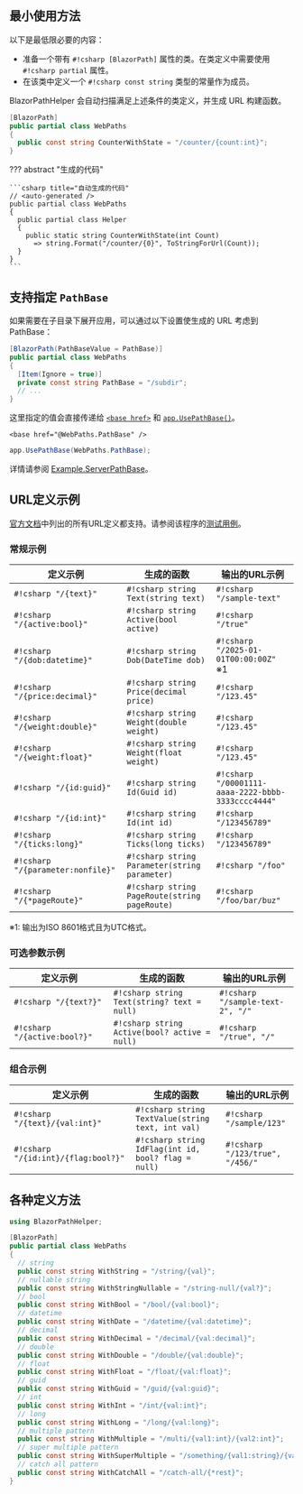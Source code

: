 ## 最小使用方法

以下是最低限必要的内容：

* 准备一个带有 `#!csharp [BlazorPath]` 属性的类。在类定义中需要使用 `#!csharp partial` 属性。
* 在该类中定义一个 `#!csharp const string` 类型的常量作为成员。

BlazorPathHelper 会自动扫描满足上述条件的类定义，并生成 URL 构建函数。

```csharp title="WebPaths.cs"
[BlazorPath]
public partial class WebPaths
{
  public const string CounterWithState = "/counter/{count:int}";
}
```

??? abstract "生成的代码"

    ```csharp title="自动生成的代码"
    // <auto-generated />
    public partial class WebPaths
    {
      public partial class Helper
      {
        public static string CounterWithState(int Count)
          => string.Format("/counter/{0}", ToStringForUrl(Count));
      }
    }
    ```

## 支持指定 `PathBase`

如果需要在子目录下展开应用，可以通过以下设置使生成的 URL 考虑到 PathBase：

```csharp title="WebPaths.cs"
[BlazorPath(PathBaseValue = PathBase)]
public partial class WebPaths
{
  [Item(Ignore = true)]
  private const string PathBase = "/subdir";
  // ...
}
```

这里指定的值会直接传递给 [`<base href>`](https://github.com/arika0093/BlazorPathHelper/blob/main/examples/Example.ServerPathBase/Components/App.razor#L7) 和 [`app.UsePathBase()`](https://github.com/arika0093/BlazorPathHelper/blob/main/examples/Example.ServerPathBase/Program.cs#L13)。

```razor title="App.razor"
<base href="@WebPaths.PathBase" />
```

```csharp title="Program.cs"
app.UsePathBase(WebPaths.PathBase);
```

详情请参阅 [Example.ServerPathBase](https://github.com/arika0093/BlazorPathHelper/tree/main/examples/Example.ServerPathBase)。


## URL定义示例
[官方文档](https://learn.microsoft.com/ja-jp/aspnet/core/blazor/fundamentals/routing?view=aspnetcore-9.0#route-constraints)中列出的所有URL定义都支持。请参阅该程序的[测试用例](https://github.com/arika0093/BlazorPathHelper/blob/main/tests/BlazorPathHelper.Tests/PathTestWithArgs.cs)。

### 常规示例

| 定义示例                           | 生成的函数                                     | 输出的URL示例                                         |
| --------------------------------- | --------------------------------------------- | -------------------------------------------------- |
| `#!csharp "/{text}"`              | `#!csharp string Text(string text)`           | `#!csharp "/sample-text"`                          |
| `#!csharp "/{active:bool}"`       | `#!csharp string Active(bool active)`         | `#!csharp "/true"`                                 |
| `#!csharp "/{dob:datetime}"`      | `#!csharp string Dob(DateTime dob)`           | `#!csharp "/2025-01-01T00:00:00Z"` ※1             |
| `#!csharp "/{price:decimal}"`     | `#!csharp string Price(decimal price)`        | `#!csharp "/123.45"`                               |
| `#!csharp "/{weight:double}"`     | `#!csharp string Weight(double weight)`       | `#!csharp "/123.45"`                               |
| `#!csharp "/{weight:float}"`      | `#!csharp string Weight(float weight)`        | `#!csharp "/123.45"`                               |
| `#!csharp "/{id:guid}"`           | `#!csharp string Id(Guid id)`                 | `#!csharp "/00001111-aaaa-2222-bbbb-3333cccc4444"` |
| `#!csharp "/{id:int}"`            | `#!csharp string Id(int id)`                  | `#!csharp "/123456789"`                            |
| `#!csharp "/{ticks:long}"`        | `#!csharp string Ticks(long ticks)`           | `#!csharp "/123456789"`                            |
| `#!csharp "/{parameter:nonfile}"` | `#!csharp string Parameter(string parameter)` | `#!csharp "/foo"`                                  |
| `#!csharp "/{*pageRoute}"`        | `#!csharp string PageRoute(string pageRoute)` | `#!csharp "/foo/bar/buz"`                          |

※1: 输出为ISO 8601格式且为UTC格式。

### 可选参数示例

| 定义示例                      | 生成的函数                                     | 输出的URL示例                       |
| ---------------------------- | --------------------------------------------- | -------------------------------- |
| `#!csharp "/{text?}"`        | `#!csharp string Text(string? text = null)`   | `#!csharp "/sample-text-2", "/"` |
| `#!csharp "/{active:bool?}"` | `#!csharp string Active(bool? active = null)` | `#!csharp "/true", "/"`          |

### 组合示例

| 定义示例                             | 生成的函数                                         | 输出的URL示例                      |
| ----------------------------------- | --------------------------------------------------- | ------------------------------- |
| `#!csharp "/{text}/{val:int}"`      | `#!csharp string TextValue(string text, int val)`   | `#!csharp "/sample/123"`        |
| `#!csharp "/{id:int}/{flag:bool?}"` | `#!csharp string IdFlag(int id, bool? flag = null)` | `#!csharp "/123/true", "/456/"` |

## 各种定义方法

```csharp title="WebPaths.cs"
using BlazorPathHelper;

[BlazorPath]
public partial class WebPaths
{
  // string
  public const string WithString = "/string/{val}";
  // nullable string
  public const string WithStringNullable = "/string-null/{val?}";
  // bool
  public const string WithBool = "/bool/{val:bool}";
  // datetime
  public const string WithDate = "/datetime/{val:datetime}";
  // decimal
  public const string WithDecimal = "/decimal/{val:decimal}";
  // double
  public const string WithDouble = "/double/{val:double}";
  // float
  public const string WithFloat = "/float/{val:float}";
  // guid
  public const string WithGuid = "/guid/{val:guid}";
  // int
  public const string WithInt = "/int/{val:int}";
  // long
  public const string WithLong = "/long/{val:long}";
  // multiple pattern
  public const string WithMultiple = "/multi/{val1:int}/{val2:int}";
  // super multiple pattern
  public const string WithSuperMultiple = "/something/{val1:string}/{val2:int}/{val3:double?}";
  // catch all pattern
  public const string WithCatchAll = "/catch-all/{*rest}";
}
```